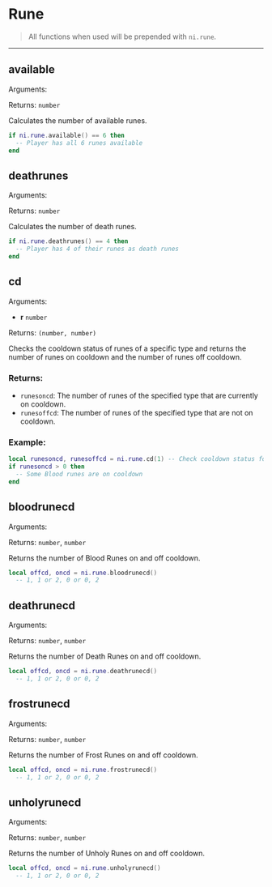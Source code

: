 # Rune

> All functions when used will be prepended with `ni.rune`.

---

## available

Arguments:

Returns: `number`

Calculates the number of available runes.

```lua
if ni.rune.available() == 6 then
  -- Player has all 6 runes available
end
```

## deathrunes

Arguments:

Returns: `number`

Calculates the number of death runes.

```lua
if ni.rune.deathrunes() == 4 then
  -- Player has 4 of their runes as death runes
end
```

## cd

Arguments:

- **r** `number`

Returns: `(number, number)`

Checks the cooldown status of runes of a specific type and returns the number of runes on cooldown and the number of runes off cooldown.

### Returns:

- `runesoncd`: The number of runes of the specified type that are currently on cooldown.
- `runesoffcd`: The number of runes of the specified type that are not on cooldown.

### Example:

```lua
local runesoncd, runesoffcd = ni.rune.cd(1) -- Check cooldown status for Blood runes
if runesoncd > 0 then
  -- Some Blood runes are on cooldown
end
```

## bloodrunecd

Arguments:

Returns: `number`, `number`

Returns the number of Blood Runes on and off cooldown.

```lua
local offcd, oncd = ni.rune.bloodrunecd()
  -- 1, 1 or 2, 0 or 0, 2
```

## deathrunecd

Arguments:

Returns: `number`, `number`

Returns the number of Death Runes on and off cooldown.

```lua
local offcd, oncd = ni.rune.deathrunecd()
  -- 1, 1 or 2, 0 or 0, 2
```

## frostrunecd

Arguments:

Returns: `number`, `number`

Returns the number of Frost Runes on and off cooldown.

```lua
local offcd, oncd = ni.rune.frostrunecd()
  -- 1, 1 or 2, 0 or 0, 2
```

## unholyrunecd

Arguments:

Returns: `number`, `number`

Returns the number of Unholy Runes on and off cooldown.

```lua
local offcd, oncd = ni.rune.unholyrunecd()
  -- 1, 1 or 2, 0 or 0, 2
```